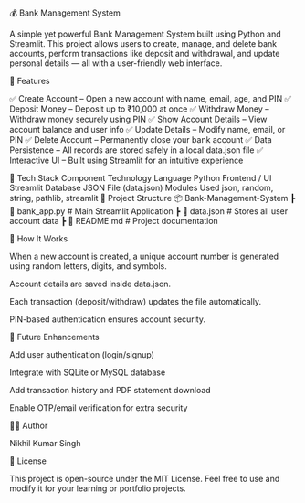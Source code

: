 💰 Bank Management System

A simple yet powerful Bank Management System built using Python and Streamlit.
This project allows users to create, manage, and delete bank accounts, perform transactions like deposit and withdrawal, and update personal details — all with a user-friendly web interface.

🚀 Features

✅ Create Account – Open a new account with name, email, age, and PIN
✅ Deposit Money – Deposit up to ₹10,000 at once
✅ Withdraw Money – Withdraw money securely using PIN
✅ Show Account Details – View account balance and user info
✅ Update Details – Modify name, email, or PIN
✅ Delete Account – Permanently close your bank account
✅ Data Persistence – All records are stored safely in a local data.json file
✅ Interactive UI – Built using Streamlit for an intuitive experience

🧠 Tech Stack
Component	Technology
Language	Python
Frontend / UI	Streamlit
Database	JSON File (data.json)
Modules Used	json, random, string, pathlib, streamlit
📂 Project Structure
📦 Bank-Management-System
 ┣ 📜 bank_app.py                # Main Streamlit Application
 ┣ 📜 data.json             # Stores all user account data
 ┣ 📜 README.md             # Project documentation

🧩 How It Works

When a new account is created, a unique account number is generated using random letters, digits, and symbols.

Account details are saved inside data.json.

Each transaction (deposit/withdraw) updates the file automatically.

PIN-based authentication ensures account security.

🧠 Future Enhancements

Add user authentication (login/signup)

Integrate with SQLite or MySQL database

Add transaction history and PDF statement download

Enable OTP/email verification for extra security

👨‍💻 Author

Nikhil Kumar Singh

🪪 License

This project is open-source under the MIT License.
Feel free to use and modify it for your learning or portfolio projects.

